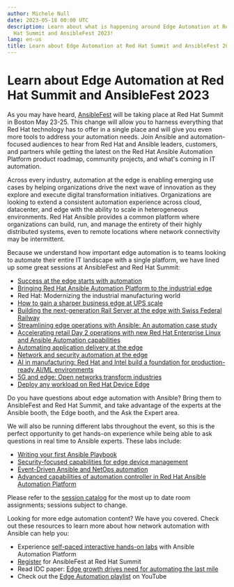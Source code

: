 ```yaml
---
author: Michele Null
date: 2023-05-18 00:00 UTC
description: Learn about what is happening around Edge Automation at Red
  Hat Summit and AnsibleFest 2023!
lang: en-us
title: Learn about Edge Automation at Red Hat Summit and AnsibleFest 2023
---
```


# Learn about Edge Automation at Red Hat Summit and AnsibleFest 2023

As you may have heard,
[AnsibleFest](https://events.experiences.redhat.com/widget/redhat/sum23/SessionCatalog2023?tab.day=20230524&search.track=16439120758070013sVo)
will be taking place at Red Hat Summit in Boston May 23-25. This change
will allow you to harness everything that Red Hat technology has to
offer in a single place and will give you even more tools to address
your automation needs. Join Ansible and automation-focused audiences to
hear from Red Hat and Ansible leaders, customers, and partners while
getting the latest on the Red Hat Ansible Automation Platform product
roadmap, community projects, and what's coming in IT
automation.

Across every industry, automation at the
edge is enabling emerging use cases by helping
organizations drive the next wave of
innovation as they explore and execute digital transformation
initiatives. Organizations are looking to extend a consistent automation
experience across cloud, datacenter, and edge with the ability to scale
in heterogeneous environments. Red Hat Ansible provides a common
platform where organizations can build, run, and manage the entirety of
their highly distributed systems, even to remote locations where network
connectivity may be intermittent.

Because we understand how important edge automation is to teams looking
to automate their entire IT landscape with a single platform, we have
lined up some great sessions at AnsibleFest and Red Hat
Summit:

-   [Success at the edge starts with automation](https://events.experiences.redhat.com/widget/redhat/sum23/SessionCatalog2023/session/1677709648862001swWi)
-   [Bringing Red Hat Ansible Automation Platform to the industrial edge](https://events.experiences.redhat.com/widget/redhat/sum23/SessionCatalog2023/session/1673475729540001xxrT)
-   Red Hat: Modernizing the industrial manufacturing world
-   [How to gain a sharper business edge at UPS scale](https://events.experiences.redhat.com/widget/redhat/sum23/SessionCatalog2023/session/1673473170182001o4VL)
-   [Building the next-generation Rail Server at the edge with Swiss Federal Railway](https://events.experiences.redhat.com/widget/redhat/sum23/SessionCatalog2023/session/1672844922319001Yzxz)
-   [Streamlining edge operations with Ansible: An automation case study](https://events.experiences.redhat.com/widget/redhat/sum23/SessionCatalog2023/session/1681496623436001bXzk)
-   [Accelerating retail Day 2 operations with new Red Hat Enterprise Linux and Ansible Automation capabilities](https://events.experiences.redhat.com/widget/redhat/sum23/SessionCatalog2023/session/1673388836019001bZNy)
-   [Automating application delivery at the edge](https://events.experiences.redhat.com/widget/redhat/sum23/SessionCatalog2023/session/1681496623756001bBO4)
-   [Network and security automation at the edge](https://events.experiences.redhat.com/widget/redhat/sum23/SessionCatalog2023/session/1681496623110001bX0t)
-   [AI in manufacturing: Red Hat and Intel build a foundation for production-ready AI/ML environments](https://events.experiences.redhat.com/widget/redhat/sum23/SessionCatalog2023/session/1673472363105001Umqo)
-   [5G and edge: Open networks transform industries](https://events.experiences.redhat.com/widget/redhat/sum23/SessionCatalog2023/session/1681847204207001zXQJ)
-   [Deploy any workload on Red Hat Device Edge](https://events.experiences.redhat.com/widget/redhat/sum23/SessionCatalog2023/session/1673467809207001WIfY)

Do you have questions about edge automation with Ansible? Bring them to
AnsibleFest and Red Hat Summit, and take advantage of the experts at the
Ansible booth, the Edge booth, and the Ask the Expert
area.

We will also be running different labs throughout the event, so this is
the perfect opportunity to get hands-on experience while being able to
ask questions in real time to Ansible experts. These labs
include:

-   [Writing your first Ansible Playbook](https://events.experiences.redhat.com/widget/redhat/sum23/SessionCatalog2023/session/1673033833508001vF4D)
-   [Security-focused capabilities for edge device management](https://events.experiences.redhat.com/widget/redhat/sum23/SessionCatalog2023/session/1673479592779001U7tP)
-   [Event-Driven Ansible and NetOps automation](https://events.experiences.redhat.com/widget/redhat/sum23/SessionCatalog2023/session/1678287029268001yXLW)
-   [Advanced capabilities of automation controller in Red Hat Ansible Automation Platform](https://events.experiences.redhat.com/widget/redhat/sum23/SessionCatalog2023/session/1672824240939001LPfK)

Please refer to the
[session catalog](https://events.experiences.redhat.com/widget/redhat/sum23/SessionCatalog2023?tab.day=20230524&search.track=16439120758070013sVo)
for the most up to date room assignments; sessions subject to change.

Looking for more edge automation content? We have you covered. Check
out these resources to learn more about how network automation with
Ansible can help you:

-   Experience [self-paced interactive hands-on labs](https://www.redhat.com/en/engage/redhat-ansible-automation-202108061218?extIdCarryOver=true&sc_cid=701f2000001OH7YAAW) with Ansible Automation Platform
-   [Register](https://reg.experiences.redhat.com/flow/redhat/sum23/regGenAttendee/login?extIdCarryOver=true&sc_cid=701f2000001OH6uAAG) for AnsibleFest at Red Hat Summit
-   Read IDC paper: [Edge growth drives need for automating the last mile](https://www.redhat.com/en/engage/discover-automating-edge-20220510)
-   Check out the [Edge Automation playlist](https://www.youtube.com/playlist?list=PLdu06OJoEf2Y5CKPBy6toPs7uBuDxPxvc) on YouTube
